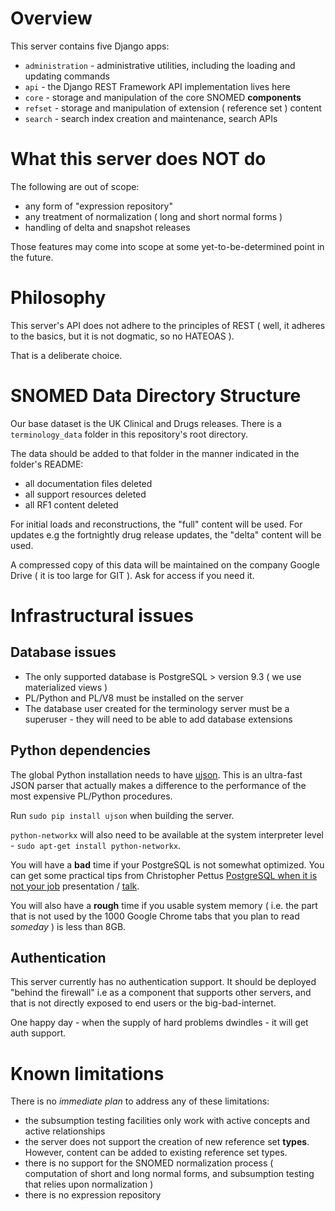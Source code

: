 # Overview
This server contains five Django apps:

 * `administration` - administrative utilities, including the loading and updating commands
 * `api` - the Django REST Framework API implementation lives here
 * `core` - storage and manipulation of the core SNOMED **components**
 * `refset` - storage and manipulation of extension ( reference set ) content
 * `search` - search index creation and maintenance, search APIs

# What this server does **NOT** do
The following are out of scope:
 * any form of "expression repository"
 * any treatment of normalization ( long and short normal forms )
 * handling of delta and snapshot releases

Those features may come into scope at some yet-to-be-determined point in the
future.

# Philosophy
This server's API does not adhere to the principles of REST ( well, it adheres
to the basics, but it is not dogmatic, so no HATEOAS ).

That is a deliberate choice.

# SNOMED Data Directory Structure
Our base dataset is the UK Clinical and Drugs releases. There is a `terminology_data`
folder in this repository's root directory.

The data should be added to that folder in the manner indicated in the folder's README:
 * all documentation files deleted
 * all support resources deleted
 * all RF1 content deleted

For initial loads and reconstructions, the "full" content will be used. For updates e.g the
fortnightly drug release updates, the "delta" content will be used.

A compressed copy of this data will be maintained on the company Google Drive ( it is too large
for GIT ). Ask for access if you need it.

# Infrastructural issues
## Database issues
 * The only supported database is PostgreSQL > version 9.3 ( we use materialized views )
 * PL/Python and PL/V8 must be installed on the server
 * The database user created for the terminology server must be a superuser - they will need to be able to add database extensions

## Python dependencies
The global Python installation needs to have [ujson](https://pypi.python.org/pypi/ujson). This is an ultra-fast JSON
parser that actually makes a difference to the performance of the most expensive PL/Python procedures.

Run `sudo pip install ujson` when building the server.

`python-networkx` will also need to be available at the system interpreter level - `sudo apt-get install python-networkx`.

You will have a **bad** time if your PostgreSQL is not somewhat optimized.
You can get some practical tips from Christopher Pettus [PostgreSQL when it is
not your job](http://thebuild.com/presentations/not-your-job.pdf) presentation
/ [talk](https://www.youtube.com/watch?v=3yhfW1BDOSQ).

You will also have a **rough** time if you usable system memory ( i.e. the
part that is not used by the 1000 Google Chrome tabs that you plan to read
*someday* ) is less than 8GB.

## Authentication
This server currently has no authentication support. It should be deployed
"behind the firewall" i.e as a component that supports other servers, and that
is not directly exposed to end users or the big-bad-internet.

One happy day - when the supply of hard problems dwindles - it will get auth
support.

# Known limitations
There is no *immediate plan* to address any of these limitations:

 * the subsumption testing facilities only work with active concepts and active
 relationships
 * the server does not support the creation of new reference set **types**.
 However, content can be added to existing reference set types.
 * there is no support for the SNOMED normalization process ( computation of
 short and long normal forms, and subsumption testing that relies upon
 normalization )
 * there is no expression repository
